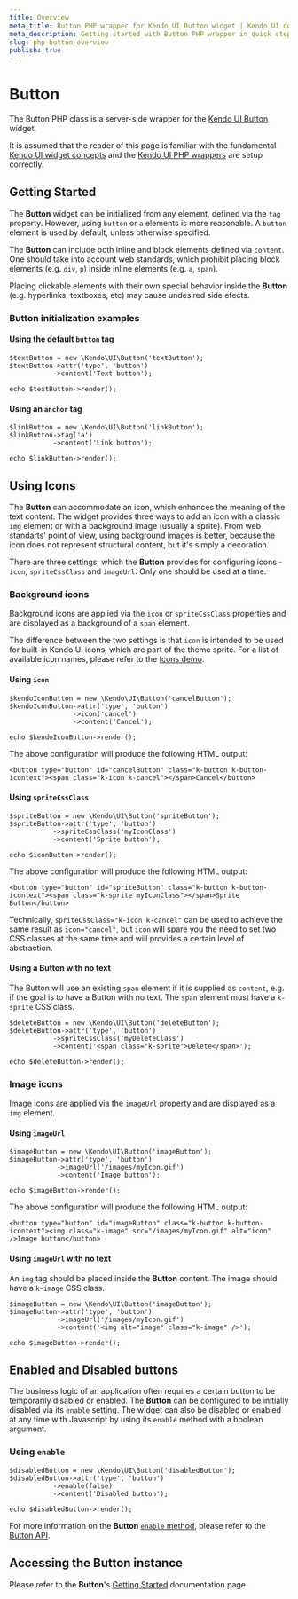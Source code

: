 ```yaml
---
title: Overview
meta_title: Button PHP wrapper for Kendo UI Button widget | Kendo UI documentation
meta_description: Getting started with Button PHP wrapper in quick steps - configure Kendo UI Button widget and operate Kendo UI Button events.
slug: php-button-overview
publish: true
---
```


# Button

The Button PHP class is a server-side wrapper for the [Kendo UI Button](/kendo-ui/api/web/button) widget.

It is assumed that the reader of this page is familiar with the fundamental [Kendo UI widget concepts](/kendo-ui/getting-started/widgets) and
the [Kendo UI PHP wrappers](/kendo-ui/getting-started/using-kendo-with/php/introduction) are setup correctly.

## Getting Started

The **Button** widget can be initialized from any element, defined via the `tag` property. However, using `button` or `a` elements is more reasonable. A `button` element is used by default, unless otherwise specified.

The **Button** can include both inline and block elements defined via `content`. One should take into account web standards, which prohibit placing block elements (e.g. `div`, `p`) inside inline elements (e.g. `a`, `span`).

Placing clickable elements with their own special behavior inside the **Button** (e.g. hyperlinks, textboxes, etc) may cause undesired side efects.

### Button initialization examples

#### Using the default `button` tag

    $textButton = new \Kendo\UI\Button('textButton');
    $textButton->attr('type', 'button')
               ->content('Text button');

    echo $textButton->render();

#### Using an `anchor` tag

    $linkButton = new \Kendo\UI\Button('linkButton');
    $linkButton->tag('a')
               ->content('Link button');

    echo $linkButton->render();

## Using Icons

The **Button** can accommodate an icon, which enhances the meaning of the text content.
The widget provides three ways to add an icon with a classic `img` element or with a background image (usually a sprite).
From web standarts' point of view, using background images is better, because the icon does not represent structural content, but it's simply a decoration.

There are three settings, which the **Button** provides for configuring icons - `icon`, `spriteCssClass` and `imageUrl`. Only one should be used at a time.

### Background icons

Background icons are applied via the `icon` or `spriteCssClass` properties and are displayed as a background of a `span` element.

The difference between the two settings is that `icon` is intended to be used for built-in Kendo UI icons, which are part of the theme sprite.
For a list of available icon names, please refer to the [Icons demo](http://demos.telerik.com/kendo-ui/web/styling/icons.html).

#### Using `icon`

    $kendoIconButton = new \Kendo\UI\Button('cancelButton');
    $kendoIconButton->attr('type', 'button')
                    ->icon('cancel')
                    ->content('Cancel');

    echo $kendoIconButton->render();

The above configuration will produce the following HTML output:

    <button type="button" id="cancelButton" class="k-button k-button-icontext"><span class="k-icon k-cancel"></span>Cancel</button>

#### Using `spriteCssClass`

    $spriteButton = new \Kendo\UI\Button('spriteButton');
    $spriteButton->attr('type', 'button')
               ->spriteCssClass('myIconClass')
               ->content('Sprite button');

    echo $iconButton->render();

The above configuration will produce the following HTML output:

    <button type="button" id="spriteButton" class="k-button k-button-icontext"><span class="k-sprite myIconClass"></span>Sprite Button</button>
        
Technically, `spriteCssClass="k-icon k-cancel"` can be used to achieve the same result as `icon="cancel"`,
but `icon` will spare you the need to set two CSS classes at the same time and will provides a certain level of abstraction.

#### Using a Button with no text

The Button will use an existing `span` element if it is supplied as `content`, e.g. if the goal is to have a Button with no text. The `span` element must have a `k-sprite` CSS class.

    $deleteButton = new \Kendo\UI\Button('deleteButton');
    $deleteButton->attr('type', 'button')
               ->spriteCssClass('myDeleteClass')
               ->content('<span class="k-sprite">Delete</span>');

    echo $deleteButton->render();

### Image icons

Image icons are applied via the `imageUrl` property and are displayed as a `img` element.

#### Using `imageUrl`

    $imageButton = new \Kendo\UI\Button('imageButton');
    $imageButton->attr('type', 'button')
                ->imageUrl('/images/myIcon.gif')
                ->content('Image button');

    echo $imageButton->render();

The above configuration will produce the following HTML output:

    <button type="button" id="imageButton" class="k-button k-button-icontext"><img class="k-image" src="/images/myIcon.gif" alt="icon" />Image button</button>

#### Using `imageUrl` with no text

An `img` tag should be placed inside the **Button** content. The image should have a `k-image` CSS class.

    $imageButton = new \Kendo\UI\Button('imageButton');
    $imageButton->attr('type', 'button')
                ->imageUrl('/images/myIcon.gif')
                ->content('<img alt="image" class="k-image" />');

    echo $imageButton->render();

## Enabled and Disabled buttons

The business logic of an application often requires a certain button to be temporarily disabled or enabled.
The **Button** can be configured to be initially disabled via its `enable` setting.
The widget can also be disabled or enabled at any time with Javascript by using its `enable` method with a boolean argument.

### Using `enable`

    $disabledButton = new \Kendo\UI\Button('disabledButton');
    $disabledButton->attr('type', 'button')
               ->enable(false)
               ->content('Disabled button');

    echo $disabledButton->render();

For more information on the **Button** [`enable` method](/kendo-ui/api/web/button#methods-enable), please refer to the [Button API](/kendo-ui/api/web/button/).

## Accessing the Button instance

Please refer to the **Button**'s [Getting Started](/kendo-ui/getting-started/web/button/overview/#accessing-the-button-instance) documentation page.